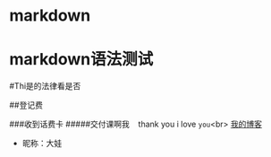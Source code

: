 # markdown
markdown语法测试
=====

#Thi是的法律看是否

##登记费

###收到话费卡
#####交付课啊我
    thank you
    i love `you`\<br>
[我的博客](http://caoxue0210.github.io"悬停显示")

* 昵称：大娃
